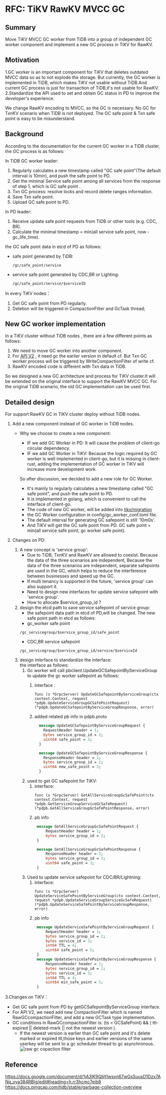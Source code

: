 # RFC: TiKV RawKV MVCC GC


## Summary
Move TiKV MVCC GC worker from TiDB into a group of independent GC worker component and implement a new GC process in TiKV for RawKV.

## Motivation
1.GC worker is an important component for TiKV that deletes outdated MVCC data so as to not explode the storage. But currently, the GC worker is implemented in TiDB, which makes TiKV not usable without TiDB.And current GC process is just for transaction of TiDB,it's not usable for RawKV.  
2.Standardize the API used to set and obtain GC status in PD to improve the developer's experience.

We change RawKV encoding to MVCC, so the GC is necessary.
No GC for TxnKV scenario when TiDB is not deployed.
The GC safe point & Txn safe point is easy to be misunderstand.

## Background
According to the documentation for the current GC worker in a TiDB cluster, the GC process is as follows:

In TiDB GC worker leader:
1. Regularly calculates a new timestamp called "GC safe point"(The default interval is 10min), and push the safe point to PD.
2. Get the minimal Service safe point among all services from the response of step 1, which is GC safe point .
3. Txn GC process: resolve locks and record delete ranges information.
4. Save Txn safe point.
5. Upload GC safe point to PD.

In PD leader:
1. Receive update safe point requests from TiDB or other tools (e.g. CDC, BR).
2. Calculate the minimal timestamp = min(all service safe point, now - gc_life_time).

the GC safe point data in etcd of PD as follows:  
- safe point generated by TiDB:
     ```shell
  /gc/safe_point/service  
    ```
- service safe point generated by CDC,BR or Lighting:  
     ```shell
  /gc/safe_point/service/$serviceID
    ```

In every TiKV nodes：
1. Get GC safe point from PD regularly.
2. Deletion will be triggered in CompactionFilter and GcTask thread;
   
## New GC worker implementation
In a TiKV cluster without TiDB nodes , there are a few different points as follows:
1. We need to move GC worker into another component.
2. For [API V2](https://github.com/tikv/rfcs/blob/master/text/0069-api-v2.md) , it need gc the earlier version in default cf. But Txn GC worker process will be triggered by WriteCompactionFilter of write cf.
3. RawKV encoded code is different with Txn data in TiDB.

So we designed a new GC architecture and process for TiKV cluster.It will be extended on the original interface to support the RawKV MVCC GC. For the original TiDB scenario, the old GC implementation can be used first.

## Detailed design
For support RawKV GC in TiKV cluster deploy without TiDB nodes.
1. Add a new component instead of GC worker in TiDB nodes.
   - Why we choose to create a new component:
     - IF we add GC Worker in PD: It will cause the problem of client-go circular dependency.
     - IF we add GC Worker in TiKV: Because the logic required by GC worker is well implemented in client-go, but it is missing in client-rust, adding the implementation of GC worker in TiKV will increase more development work.
  
      So after discussion, we decided to add a new role for GC Worker.
     - It's mainly to regularly calculates a new timestamp called "GC safe point", and push the safe point to PD.
     - It is implemented in golang, which is convenient to call the interface of client-go.
     - The code of new GC worker, will be added into [tikv/migration](https://github.com/tikv/migration)
     - the GC Worker configuration in config/gc_worker_conf.toml file.
     - The default interval for generating GC safepoint is still '10m0s'.
     - And TiKV will get the GC safe point from PD. GC safe point = min(all service safe point, gc worker safe point).

   
2. Changes on PD:
   1. A new concept is 'service group':  
        - Due to TiDB, TxnKV and RawKV are allowed to coexist. Because the data of the three scenarios are independent, Because the data of the three scenarios are independent, separate safepoints are used in the GC, which helps to reduce the interference between businesses and speed up the GC.
        - If multi tenancy is supported in the future, 'service group' can also support it.
        - Need to design new interfaces for update service safepoint with 'service group'.
        - How to allocate $service_group_id ?
   2. design the etcd path to save service safepoint of service group:  
        - the safepoint data path in etcd of PD,will be changed. The new safe point path in etcd as follows:
        - gc_worker safe point
         ```shell
         /gc_servicegroup/$service_group_id/safe_point
         ```
         - CDC,BR service safepoint
         ```shell
         /gc_servicegroup/$service_group_id/service/$serviceId
         ```
   3. design interface to standardize the interface:  
         the interface as follows:  
         1. Gc worker will call pbclient.UpdateGCSafepointByServiceGroup to update the gc worker safepoint as follows:  
            1. interface :  
               ```shell
               func (s *GrpcServer) UpdateGCSafepointByServiceGroup(ctx context.Context, request *pdpb.UpdateServiceGroupGCSafePointRequest) (*pdpb.UpdateGCSafepointByServiceGroupResponse, error) 
               ```
       
            2. added related pb info in pdpb.proto  
               ```proto
                 message UpdateGCSafepointByServiceGroupRequest {
                   RequestHeader header = 1;
                   bytes service_group_id = 2;
                   uint64 safe_point = 3;
                 }

                 message UpdateGCSafepointByServiceGroupResponse {
                   ResponseHeader header = 1;
                   bytes service_group_id = 2;  
                   uint64 new_safe_point = 3;
                 }
               ```
         2. used to get GC safepoint for TiKV:
            1. interface:
               ```shell  
               func (s *GrpcServer) GetAllServiceGroupGcSafePoint(ctx context.Context, request *pdpb.GetServiceGroupServiceGcSafeRequest)  (*pdpb.GetAllServiceGroupGcSafePointResponse, error)
               ```
            2. pb info
               ```proto
                message GetAllServiceGroupGcSafePointRequest {
                    RequestHeader header = 1;
                    bytes service_group_id = 2;  
                }

                message GetAllServiceGroupGcSafePointResponse {
                    ResponseHeader header = 1;
                    bytes service_group_id = 2;
                    uint64 safe_point = 3;
                }
               ```
         3. Used to update service safepoint for CDC/BR/Lightning:
            1. interface:
               ```shell  
               func (s *GrpcServer) UpdateServiceSafePointByServiceGroup(ctx context.Context, request *pdpb.UpdateServiceGroupServiceGcSafeRequest)  (*pdpb.UpdateServiceSafePointByServiceGroupResponse, error)
               ```
            2. pb info
               ```proto
                message UpdateServiceSafePointByServiceGroupRequest {
                    RequestHeader header = 1;
                    bytes service_group_id = 2;
                    bytes service_id = 3;
                    int64 TTL = 4;
                    uint64 safe_point = 5;
                }
                message UpdateServiceSafePointByServiceGroupResponse {
                    ResponseHeader header = 1;
                    bytes service_group_id = 2;
                    bytes service_id = 3;
                    int64 TTL = 4;
                    uint64 min_safe_point = 5;
                }
               ```

3.Changes on TiKV：
- Get GC safe point from PD by getGCSafepointByServiceGroup interface.
- For API V2, we need add new CompactionFilter which is named RawGCcompactionFilter, and add a new GCTask type implementation. 
- GC conditions in RawGCcompactionFilter is:  (ts < GCSafePoint) && ( ttl-expired || deleted-mark || not the newest version ).  
   - If the newest version is earlier than GC safe point and it's delete marked or expired ttl,those keys and earlier versions of the same userkey will be sent to a gc scheduler thread to gc asynchronous.
      ![raw gc copaction filter ](../media/tikv-rawkv-gc-compactionfilter.png)


## Reference
https://docs.google.com/document/d/1jA3lK9QbYlwsvn67wGsSuusD1Dzx7ANq_vya384RBIg/edit#heading=h.rr3hcmc7ejb8  
https://docs.pingcap.com/tidb/stable/garbage-collection-overview
